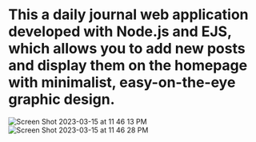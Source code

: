 # This a daily journal web application developed with Node.js and EJS, which allows you to add new posts and display them on the homepage with minimalist, easy-on-the-eye graphic design. 

![Screen Shot 2023-03-15 at 11 46 13 PM](https://user-images.githubusercontent.com/113481623/225320181-81f01cc4-374f-4d05-be32-90984cb76af8.png)
![Screen Shot 2023-03-15 at 11 46 28 PM](https://user-images.githubusercontent.com/113481623/225320294-52b4c740-75a4-40ab-8e3b-5e6086a90108.png)

